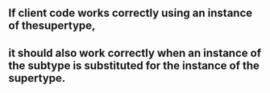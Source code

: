 ## If client code works correctly using an instance of thesupertype, 
## it should also work correctly when an instance of the subtype is substituted for the instance of the supertype.
